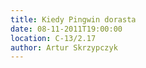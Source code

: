 ```yaml
---
title: Kiedy Pingwin dorasta
date: 08-11-2011T19:00:00
location: C-13/2.17
author: Artur Skrzypczyk
---
```


